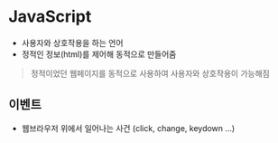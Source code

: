 # JavaScript
- 사용자와 상호작용을 하는 언어
- 정적인 정보(html)를 제어해 동적으로 만들어줌
> 정적이었던 웹페이지를 동적으로 사용하여 사용자와 상호작용이 가능해짐

## 이벤트
- 웹브라우저 위에서 일어나는 사건 (click, change, keydown ...)
